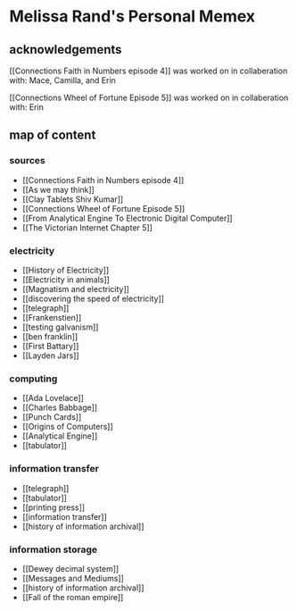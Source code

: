 # Melissa Rand's Personal Memex

## acknowledgements
[[Connections Faith in Numbers episode 4]] was worked on in collaberation with:
Mace, Camilla, and Erin

[[Connections Wheel of Fortune Episode 5]] was worked on in collaberation with: Erin

## map of content

### sources
- [[Connections Faith in Numbers episode 4]]
- [[As we may think]]
- [[Clay Tablets Shiv Kumar]]
- [[Connections Wheel of Fortune Episode 5]]
- [[From Analytical Engine To Electronic Digital Computer]] 
- [[The Victorian Internet Chapter 5]]


### electricity
- [[History of Electricity]]
- [[Electricity in animals]]
- [[Magnatism and electricity]]
- [[discovering the speed of electricity]]
- [[telegraph]]
- [[Frankenstien]]
- [[testing galvanism]]
- [[ben franklin]]
- [[First Battary]]
- [[Layden Jars]]
### computing
- [[Ada Lovelace]]
- [[Charles Babbage]]
- [[Punch Cards]]
- [[Origins of Computers]]
- [[Analytical Engine]]
- [[tabulator]]
### information transfer
- [[telegraph]]
- [[tabulator]]
- [[printing press]]
- [[information transfer]]
- [[history of information archival]]

### information storage
- [[Dewey decimal system]]
- [[Messages and Mediums]]
- [[history of information archival]]
- [[Fall of the roman empire]]

